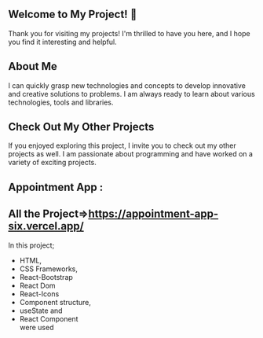 ## Welcome to My Project!  👋

Thank you for visiting my projects! I'm thrilled to have you here, and I hope you find it interesting and helpful.

## About Me
I can quickly grasp new technologies and concepts to develop innovative and creative solutions to problems. I am always ready to learn about various technologies, tools and libraries.

## Check Out My Other Projects 
If you enjoyed exploring this project, I invite you to check out my other projects as well. I am passionate about programming and have worked on a variety of exciting projects.

##	Appointment App :
## All the Project=>https://appointment-app-six.vercel.app/
In this project;<br>
- HTML, <br>
- CSS Frameworks, <br>
- React-Bootstrap
- React Dom
- React-Icons
- Component structure, <br>
- useState and <br>
- React Component <br> were used
